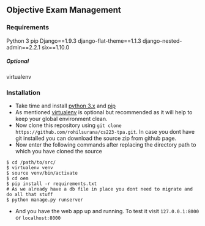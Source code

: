 ## Objective Exam Management

### Requirements
Python 3
pip
Django==1.9.3
django-flat-theme==1.1.3
django-nested-admin==2.2.1
six==1.10.0

##### Optional
virtualenv

### Installation
 - Take time and install [python 3.x](https://docs.python.org/3.5/) and [pip](https://pip.pypa.io/en/stable/installing/)
 - As mentioned [virtualenv](https://virtualenv.pypa.io/en/latest/) is optional but recommended as it will help to keep your global environment clean.
 - Now clone this repository using `git clone https://github.com/rohilsurana/cs223-tpa.git`. In case you dont have git installed you can download the source zip from github page.
 - Now enter the following commands after replacing the directory path to which you have cloned the source
```shell
$ cd /path/to/src/
$ virtualenv venv
$ source venv/bin/activate
$ cd oem
$ pip install -r requirements.txt
# As we already have a db file in place you dont need to migrate and do all that stuff
$ python manage.py runserver
```
 - And you have the web app up and running. To test it visit `127.0.0.1:8000` or `localhost:8000`
